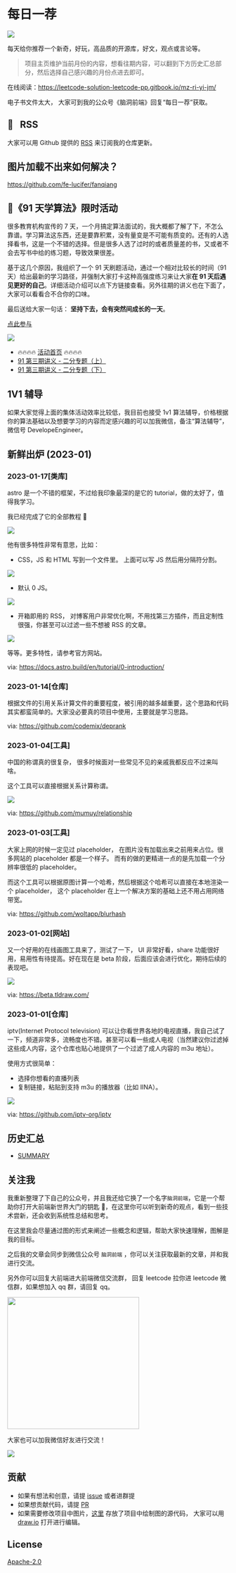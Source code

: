 # 每日一荐

![](https://p.ipic.vip/2in7io.jpg)

每天给你推荐一个新奇，好玩，高品质的开源库，好文，观点或言论等。

> 项目主页维护当前月份的内容，想看往期内容，可以翻到下方历史汇总部分，然后选择自己感兴趣的月份点进去即可。

在线阅读：https://leetcode-solution-leetcode-pp.gitbook.io/mz-ri-yi-jm/

电子书文件太大， 大家可到我的公众号《脑洞前端》回复“每日一荐”获取。

## :newspaper: &nbsp; RSS

大家可以用 Github 提供的 [RSS](https://github.com/azl397985856/daily-featured/commits.atom) 来订阅我的仓库更新。

## 图片加载不出来如何解决？

<https://github.com/fe-lucifer/fanqiang>

## :calendar:《91 天学算法》限时活动

很多教育机构宣传的 7 天，一个月搞定算法面试的，我大概都了解了下，不怎么靠谱。学习算法这东西，还是要靠积累，没有量变是不可能有质变的。还有的人选择看书，这是一个不错的选择。但是很多人选了过时的或者质量差的书，又或者不会去写书中给的练习题，导致效果很差。

基于这几个原因，我组织了一个 91 天刷题活动，通过一个相对比较长的时间（91 天）给出最新的学习路径，并强制大家打卡这种高强度练习来让大家**在 91 天后遇见更好的自己**。详细活动介绍可以点下方链接查看。另外往期的讲义也在下面了，大家可以看看合不合你的口味。

最后送给大家一句话： **坚持下去，会有突然间成长的一天**。

[点此参与](https://github.com/azl397985856/leetcode/discussions/532)

![](https://p.ipic.vip/plj0jz.jpg)

- 🔥🔥🔥🔥 [活动首页](https://leetcode-solution.cn/91) 🔥🔥🔥🔥
- [91 第三期讲义 - 二分专题（上）](https://github.com/azl397985856/leetcode/blob/master/thinkings/binary-search-1.md)
- [91 第三期讲义 - 二分专题（下）](https://github.com/azl397985856/leetcode/blob/master/thinkings/binary-search-2.md)

## 1V1 辅导

如果大家觉得上面的集体活动效率比较低，我目前也接受 1v1 算法辅导，价格根据你的算法基础以及想要学习的内容而定感兴趣的可以加我微信，备注“算法辅导”，微信号 DevelopeEngineer。

## 新鲜出炉 (2023-01)

### 2023-01-17[类库]

astro 是一个不错的框架，不过给我印象最深的是它的 tutorial，做的太好了，值得我学习。

我已经完成了它的全部教程 🎉

![](https://p.ipic.vip/cixlhd.png)

他有很多特性非常有意思，比如：

- CSS，JS 和 HTML 写到一个文件里。 上面可以写 JS 然后用分隔符分割。

![](https://p.ipic.vip/gxbr09.png)

- 默认 0 JS。

![](https://p.ipic.vip/gsdbm5.png)

- 开箱即用的 RSS， 对博客用户非常优化啊，不用找第三方插件，而且定制性很强，你甚至可以过滤一些不想被 RSS 的文章。

![](https://p.ipic.vip/xyisvn.png)

等等。更多特性，请参考官方网站。

via: https://docs.astro.build/en/tutorial/0-introduction/

### 2023-01-14[仓库]

根据文件的引用关系计算文件的重要程度，被引用的越多越重要，这个思路和代码其实都蛮简单的。大家没必要真的项目中使用，主要就是学习思路。

via: https://github.com/codemix/deprank

### 2023-01-04[工具]

中国的称谓真的很复杂， 很多时候面对一些常见不见的亲戚我都反应不过来叫啥。

这个工具可以直接根据关系计算称谓。

![](https://p.ipic.vip/aruc0c.png)

via: https://github.com/mumuy/relationship

### 2023-01-03[工具]

大家上网的时候一定见过 placeholder， 在图片没有加载出来之前用来占位。很多网站的 placeholder 都是一个样子。 而有的做的更精进一点的是先加载一个分辨率很低的 placeholder。

而这个工具可以根据原图计算一个哈希，然后根据这个哈希可以直接在本地渲染一个 placeholder， 这个 placeholder 在上一个解决方案的基础上还不用占用网络带宽。

via: https://github.com/woltapp/blurhash

### 2023-01-02[网站]

又一个好用的在线画图工具来了，测试了一下， UI 非常好看，share 功能很好用，易用性有待提高。好在现在是 beta 阶段，后面应该会进行优化，期待后续的表现吧。

![](https://p.ipic.vip/iaowp9.png)

via: https://beta.tldraw.com/

### 2023-01-01[仓库]

iptv(Internet Protocol television) 可以让你看世界各地的电视直播，我自己试了一下，频道非常多，流畅度也不错。甚至可以看一些成人电视（当然建议你过滤掉这些成人内容，这个仓库也贴心地提供了一个过滤了成人内容的 m3u 地址）。

使用方式很简单：

- 选择你想看的直播列表
- 复制链接，粘贴到支持 m3u 的播放器（比如 IINA）。

![](https://p.ipic.vip/75t0y9.jpg)

via: https://github.com/iptv-org/iptv

## 历史汇总

- [SUMMARY](./SUMMARY.md)

## 关注我

我重新整理了下自己的公众号，并且我还给它换了一个名字`脑洞前端`，它是一个帮助你打开大前端新世界大门的钥匙 🔑，在这里你可以听到新奇的观点，看到一些技术尝新，还会收到系统性总结和思考。

在这里我会尽量通过图的形式来阐述一些概念和逻辑，帮助大家快速理解，图解是我的目标。

之后我的文章会同步到微信公众号 `脑洞前端` ，你可以关注获取最新的文章，并和我进行交流。

另外你可以回复大前端进大前端微信交流群， 回复 leetcode 拉你进 leetcode 微信群，如果想加入 qq 群，请回复 qq。

<img width="300" src="https://p.ipic.vip/bp35i7.jpg">

大家也可以加我微信好友进行交流！

![](https://p.ipic.vip/p6dekr.jpg)

## 贡献

- 如果有想法和创意，请提 [issue](https://github.com/azl397985856/daily-featured/issues) 或者进群提
- 如果想贡献代码，请提 [PR](https://github.com/azl397985856/daily-featured/pulls)
- 如果需要修改项目中图片，[这里](./assets/) 存放了项目中绘制图的源代码， 大家可以用 [draw.io](https://www.draw.io/) 打开进行编辑。

## License

[Apache-2.0](./LICENSE)
